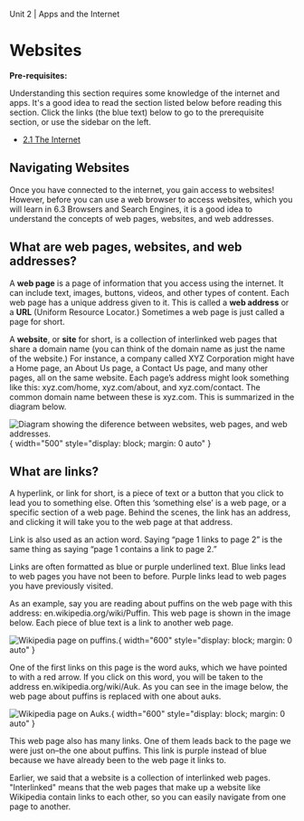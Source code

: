 Unit 2 | Apps and the Internet

# Websites

**Pre-requisites:**

Understanding this section requires some knowledge of the internet and apps. It's a good idea to read the section listed below before reading this section. Click the links (the blue text) below to go to the prerequisite section, or use the sidebar on the left.

- [2.1 The Internet](./2.1-the-internet.md)

## Navigating Websites

Once you have connected to the internet, you gain access to websites! However, before you can use a web browser to access websites, which you will learn in 6.3 Browsers and Search Engines, it is a good idea to understand the concepts of web pages, websites, and web addresses.

## What are web pages, websites, and web addresses?

A **web page** is a page of information that you access using the internet. It can include text, images, buttons, videos, and other types of content. Each web page has a unique address given to it. This is called a **web address** or a **URL** (Uniform Resource Locator.) Sometimes a web page is just called a page for short.

A **website**, or **site** for short, is a collection of interlinked web pages that share a domain name (you can think of the domain name as just the name of the website.) For instance, a company called XYZ Corporation might have a Home page, an About Us page, a Contact Us page, and many other pages, all on the same website. Each page’s address might look something like this: xyz.com/home, xyz.com/about, and xyz.com/contact. The common domain name between these is xyz.com. This is summarized in the diagram below.

![Diagram showing the diference between websites, web pages, and web addresses.](/course/2-apps-and-internet/web-resources-comparison.png){ width="500" style="display: block; margin: 0 auto" }

## What are links?

A hyperlink, or link for short, is a piece of text or a button that you click to lead you to something else. Often this ‘something else’ is a web page, or a specific section of a web page. Behind the scenes, the link has an address, and clicking it will take you to the web page at that address.

Link is also used as an action word. Saying “page 1 links to page 2” is the same thing as saying “page 1 contains a link to page 2.”

Links are often formatted as blue or purple underlined text. Blue links lead to web pages you have not been to before. Purple links lead to web pages you have previously visited.

As an example, say you are reading about puffins on the web page with this address: en.wikipedia.org/wiki/Puffin. This web page is shown in the image below. Each piece of blue text is a link to another web page.

![Wikipedia page on puffins.](/course/2-apps-and-internet/puffin-wikipedia-page.png){ width="600" style="display: block; margin: 0 auto" }

One of the first links on this page is the word auks, which we have pointed to with a red arrow. If you click on this word, you will be taken to the address en.wikipedia.org/wiki/Auk. As you can see in the image below, the web page about puffins is replaced with one about auks.

![Wikipedia page on Auks.](/course/2-apps-and-internet/auk-wikipedia-page.png){ width="600" style="display: block; margin: 0 auto" }

This web page also has many links. One of them leads back to the page we were just on–the one about puffins. This link is purple instead of blue because we have already been to the web page it links to.

Earlier, we said that a website is a collection of interlinked web pages. "Interlinked" means that the web pages that make up a website like Wikipedia contain links to each other, so you can easily navigate from one page to another.
